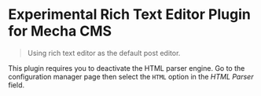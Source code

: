 Experimental Rich Text Editor Plugin for Mecha CMS
==================================================

> Using rich text editor as the default post editor.

This plugin requires you to deactivate the HTML parser engine. Go to the configuration manager page then select the `HTML` option in the _HTML Parser_ field.